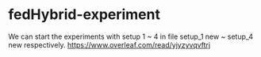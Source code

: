 # fedHybrid-experiment
We can start the experiments with setup 1 ~ 4 in file  setup_1 new ~ setup_4 new respectively.
https://www.overleaf.com/read/yjyzyvqvftrj
